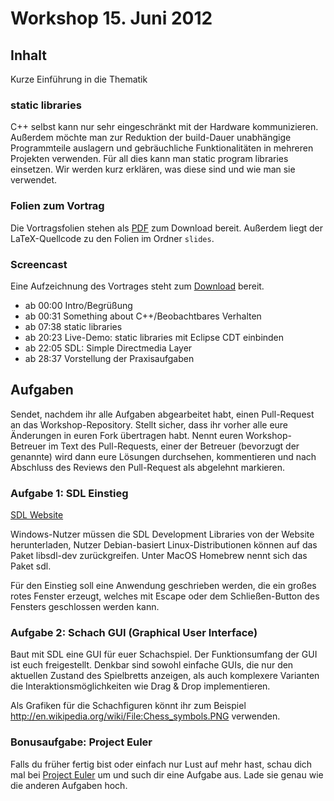 # Workshop 15. Juni 2012

## Inhalt

Kurze Einführung in die Thematik

### static libraries

C++ selbst kann nur sehr eingeschränkt mit der Hardware kommunizieren. Außerdem möchte man zur Reduktion der 
build-Dauer unabhängige Programmteile auslagern und gebräuchliche Funktionalitäten in mehreren Projekten verwenden.
Für all dies kann man static program libraries einsetzen. Wir werden kurz erklären, was diese sind und wie man sie 
verwendet.

### Folien zum Vortrag

Die Vortragsfolien stehen als [PDF](kit-cpp-workshop.github.com/raw/downloads/workshops/ss12-07/slides.pdf) zum Download bereit. Außerdem liegt der LaTeX-Quellcode zu den Folien im 
Ordner `slides`.

### Screencast

Eine Aufzeichnung des Vortrages steht zum [Download](https://drive.google.com/file/d/0B18AwdjM48imQXpXYjFFNzVJcU0/edit?usp=sharing) bereit.

 * ab 00:00 Intro/Begrüßung
 * ab 00:31 Something about C++/Beobachtbares Verhalten
 * ab 07:38 static libraries
 * ab 20:23 Live-Demo: static libraries mit Eclipse CDT einbinden
 * ab 22:05 SDL: Simple Directmedia Layer
 * ab 28:37 Vorstellung der Praxisaufgaben

## Aufgaben

Sendet, nachdem ihr alle Aufgaben abgearbeitet habt, einen Pull-Request an das Workshop-Repository. Stellt sicher, dass 
ihr vorher alle eure Änderungen in euren Fork übertragen habt. Nennt euren Workshop-Betreuer im Text des Pull-Requests, 
einer der Betreuer (bevorzugt der genannte) wird dann eure Lösungen durchsehen, kommentieren und nach Abschluss des 
Reviews den Pull-Request als abgelehnt markieren.

### Aufgabe 1: SDL Einstieg

[SDL Website](http://www.libsdl.org/)

Windows-Nutzer müssen die SDL Development Libraries von der Website herunterladen, Nutzer Debian-basiert 
Linux-Distributionen können auf das Paket libsdl-dev zurückgreifen. Unter MacOS Homebrew nennt sich das Paket sdl.

Für den Einstieg soll eine Anwendung geschrieben werden, die ein großes rotes Fenster erzeugt, welches mit Escape oder 
dem Schließen-Button des Fensters geschlossen werden kann.

### Aufgabe 2: Schach GUI (Graphical User Interface)

Baut mit SDL eine GUI für euer Schachspiel. Der Funktionsumfang der GUI ist euch freigestellt. Denkbar sind sowohl 
einfache GUIs, die nur den aktuellen Zustand des Spielbretts anzeigen, als auch komplexere Varianten die 
Interaktionsmöglichkeiten wie Drag & Drop implementieren.

Als Grafiken für die Schachfiguren könnt ihr zum Beispiel http://en.wikipedia.org/wiki/File:Chess_symbols.PNG verwenden.

### Bonusaufgabe: Project Euler

Falls du früher fertig bist oder einfach nur Lust auf mehr hast, schau dich mal bei 
[Project Euler](http://projecteuler.net/) um und such dir eine Aufgabe aus. Lade sie genau wie die anderen Aufgaben 
hoch.
